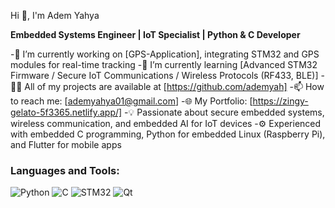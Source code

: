 
Hi 👋, I'm Adem Yahya

**Embedded Systems Engineer | IoT Specialist | Python & C Developer**

-🔭 I’m currently working on [GPS-Application], integrating STM32 and GPS modules for real-time tracking
-🌱 I’m currently learning [Advanced STM32 Firmware / Secure IoT Communications / Wireless Protocols (RF433, BLE)]
-👨‍💻 All of my projects are available at [https://github.com/ademyah]
-📫 How to reach me: [ademyahya01@gmail.com]
-🌐 My Portfolio: [https://zingy-gelato-5f3365.netlify.app/]
-💡 Passionate about secure embedded systems, wireless communication, and embedded AI for IoT devices
-⚙️ Experienced with embedded C programming, Python for embedded Linux (Raspberry Pi), and Flutter for mobile apps
### Languages and Tools:
![Python](https://img.shields.io/badge/-Python-000?&logo=python)
![C](https://img.shields.io/badge/-C-000?&logo=C)
![STM32](https://img.shields.io/badge/-STM32-000?&logo=STMicroelectronics)
![Qt](https://img.shields.io/badge/-Qt-000?&logo=Qt)
